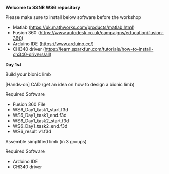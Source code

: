 **Welcome to SSNR WS6 repository**

Please make sure to install below software before the workshop
- Matlab (https://uk.mathworks.com/products/matlab.html)
- Fusion 360 (https://www.autodesk.co.uk/campaigns/education/fusion-360)
- Arduino IDE (https://www.arduino.cc/)
- CH340 driver (https://learn.sparkfun.com/tutorials/how-to-install-ch340-drivers/all)

**Day 1st**

Build your bionic limb

[Hands-on]
CAD (get an idea on how to design a bionic limb)

Required Software
- Fusion 360
File
- WS6_Day1_task1_start.f3d
- WS6_Day1_task1_end.f3d
- WS6_Day1_task2_start.f3d
- WS6_Day1_task2_end.f3d
- WS6_result v1.f3d

Assemble simplified limb (in 3 groups) 

Required Software
- Arduino IDE
- CH340 driver
